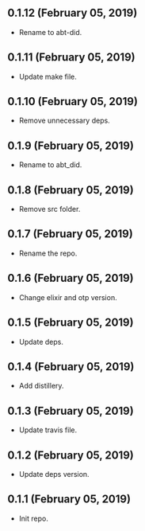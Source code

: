 ## 0.1.12 (February 05, 2019)
- Rename to abt-did.
  
## 0.1.11 (February 05, 2019)
- Update make file.

## 0.1.10 (February 05, 2019)
- Remove unnecessary deps.

## 0.1.9 (February 05, 2019)
- Rename to abt_did.

## 0.1.8 (February 05, 2019)
- Remove src folder.

## 0.1.7 (February 05, 2019)
- Rename the repo.

## 0.1.6 (February 05, 2019)
- Change elixir and otp version.

## 0.1.5 (February 05, 2019)
- Update deps.

## 0.1.4 (February 05, 2019)
- Add distillery.

## 0.1.3 (February 05, 2019)
- Update travis file.

## 0.1.2 (February 05, 2019)
- Update deps version.

## 0.1.1 (February 05, 2019)
- Init repo.
